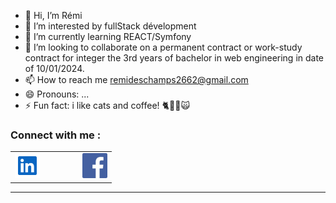 - 👋 Hi, I’m Rémi
- 👀 I’m interested by fullStack dévelopment
- 🌱 I’m currently learning REACT/Symfony
- 💞️ I’m looking to collaborate on a permanent contract or work-study contract for integer the 3rd years of bachelor in web engineering in date of 10/01/2024.
- 📫 How to reach me remideschamps2662@gmail.com
- 😄 Pronouns: ...
- ⚡ Fun fact: i like cats and coffee! 🐈🐱‍👤🙀

### Connect with me :

<table>
  <tr>
    <td>
      <a href="https://www.linkedin.com/in/rémi-deschamps">
        <img src="./img/linkedIn.svg" alt="contact linked in" width="40">
      </a>
    </td>
    <td width="40"> <!-- Espace entre les images -->
    </td>
    <td>
      <a href="https://www.facebook.com/remi.deschamps.9">
        <img src="./img/facebook.jpg" alt="contact facebook" width="40">
      </a>
    </td>
  </tr>
</table>


  ---
  

<!---
jeSuisUnDeveloppeur/jeSuisUnDeveloppeur is a ✨ special ✨ repository because its `README.md` (this file) appears on your GitHub profile.
You can click the Preview link to take a look at your changes.
--->

